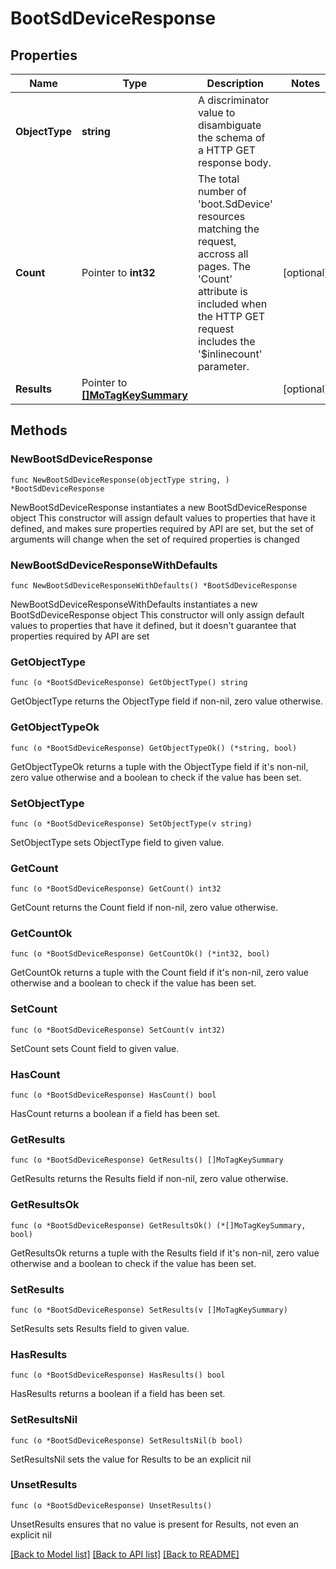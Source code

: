 # BootSdDeviceResponse

## Properties

Name | Type | Description | Notes
------------ | ------------- | ------------- | -------------
**ObjectType** | **string** | A discriminator value to disambiguate the schema of a HTTP GET response body. | 
**Count** | Pointer to **int32** | The total number of &#39;boot.SdDevice&#39; resources matching the request, accross all pages. The &#39;Count&#39; attribute is included when the HTTP GET request includes the &#39;$inlinecount&#39; parameter. | [optional] 
**Results** | Pointer to [**[]MoTagKeySummary**](mo.TagKeySummary.md) |  | [optional] 

## Methods

### NewBootSdDeviceResponse

`func NewBootSdDeviceResponse(objectType string, ) *BootSdDeviceResponse`

NewBootSdDeviceResponse instantiates a new BootSdDeviceResponse object
This constructor will assign default values to properties that have it defined,
and makes sure properties required by API are set, but the set of arguments
will change when the set of required properties is changed

### NewBootSdDeviceResponseWithDefaults

`func NewBootSdDeviceResponseWithDefaults() *BootSdDeviceResponse`

NewBootSdDeviceResponseWithDefaults instantiates a new BootSdDeviceResponse object
This constructor will only assign default values to properties that have it defined,
but it doesn't guarantee that properties required by API are set

### GetObjectType

`func (o *BootSdDeviceResponse) GetObjectType() string`

GetObjectType returns the ObjectType field if non-nil, zero value otherwise.

### GetObjectTypeOk

`func (o *BootSdDeviceResponse) GetObjectTypeOk() (*string, bool)`

GetObjectTypeOk returns a tuple with the ObjectType field if it's non-nil, zero value otherwise
and a boolean to check if the value has been set.

### SetObjectType

`func (o *BootSdDeviceResponse) SetObjectType(v string)`

SetObjectType sets ObjectType field to given value.


### GetCount

`func (o *BootSdDeviceResponse) GetCount() int32`

GetCount returns the Count field if non-nil, zero value otherwise.

### GetCountOk

`func (o *BootSdDeviceResponse) GetCountOk() (*int32, bool)`

GetCountOk returns a tuple with the Count field if it's non-nil, zero value otherwise
and a boolean to check if the value has been set.

### SetCount

`func (o *BootSdDeviceResponse) SetCount(v int32)`

SetCount sets Count field to given value.

### HasCount

`func (o *BootSdDeviceResponse) HasCount() bool`

HasCount returns a boolean if a field has been set.

### GetResults

`func (o *BootSdDeviceResponse) GetResults() []MoTagKeySummary`

GetResults returns the Results field if non-nil, zero value otherwise.

### GetResultsOk

`func (o *BootSdDeviceResponse) GetResultsOk() (*[]MoTagKeySummary, bool)`

GetResultsOk returns a tuple with the Results field if it's non-nil, zero value otherwise
and a boolean to check if the value has been set.

### SetResults

`func (o *BootSdDeviceResponse) SetResults(v []MoTagKeySummary)`

SetResults sets Results field to given value.

### HasResults

`func (o *BootSdDeviceResponse) HasResults() bool`

HasResults returns a boolean if a field has been set.

### SetResultsNil

`func (o *BootSdDeviceResponse) SetResultsNil(b bool)`

 SetResultsNil sets the value for Results to be an explicit nil

### UnsetResults
`func (o *BootSdDeviceResponse) UnsetResults()`

UnsetResults ensures that no value is present for Results, not even an explicit nil

[[Back to Model list]](../README.md#documentation-for-models) [[Back to API list]](../README.md#documentation-for-api-endpoints) [[Back to README]](../README.md)


